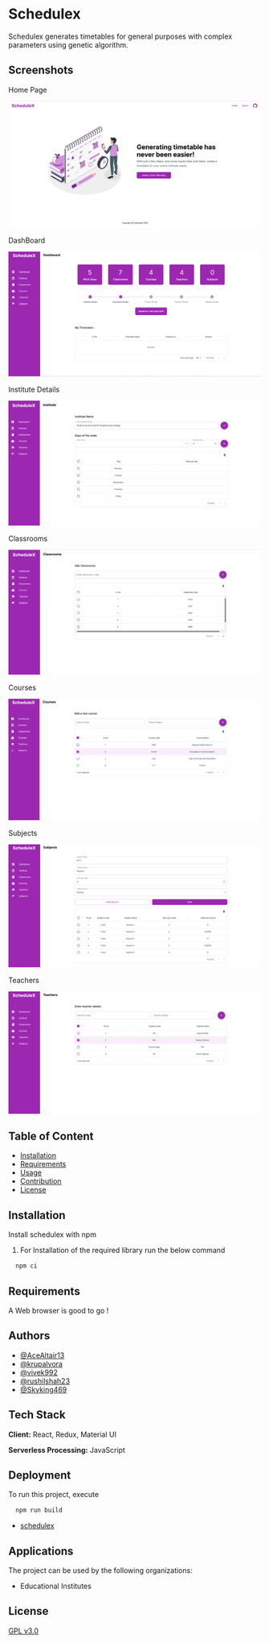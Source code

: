 
# Schedulex

Schedulex generates timetables for general purposes with complex parameters using genetic algorithm.

## Screenshots

Home Page

![Home Page](https://raw.githubusercontent.com/AceAltair13/schedulex/main/screenshots/home.png)

DashBoard

![DashBoard](https://raw.githubusercontent.com/AceAltair13/schedulex/main/screenshots/dashboard.png)

Institute Details

![Institute Details ](https://raw.githubusercontent.com/AceAltair13/schedulex/main/screenshots/instituteDetails.png)

Classrooms

![Classrooms ](https://raw.githubusercontent.com/AceAltair13/schedulex/main/screenshots/classroom.png)

Courses

![Courses](https://raw.githubusercontent.com/AceAltair13/schedulex/main/screenshots/courseDetails.png)

Subjects

![Subjects](https://raw.githubusercontent.com/AceAltair13/schedulex/main/screenshots/subjects.png)

Teachers

![Teachers](https://raw.githubusercontent.com/AceAltair13/schedulex/main/screenshots/teacherDetails.png)
## Table of Content

 - [Installation](##Installation)
 - [Requirements](##Requirements)
 - [Usage](##Usage)
 - [Contribution](https://bulldogjob.com/news/449-how-to-write-a-good-readme-for-your-github-project)
 - [License](https://bulldogjob.com/news/449-how-to-write-a-good-readme-for-your-github-project)



## Installation

Install schedulex with npm

1. For Installation of the required library run the below command
```bash
  npm ci
```



    
## Requirements

A Web browser is good to go !
## Authors

- [@AceAltair13](https://www.github.com/AceAltair13)
- [@krupalvora](https://www.github.com/krupalvora)
- [@vivek992](https://www.github.com/vivek992)
- [@rushilshah23](https://www.github.com/rushilshah23)
- [@Skyking469](https://www.github.com/Skyking469)

## Tech Stack

**Client:** React, Redux, Material UI

**Serverless Processing:** JavaScript
## Deployment

To run this project, execute

```bash
  npm run build
```
- [schedulex](https://AceAltair13.github.io/schedulex)

## Applications

The project can be used by the following organizations:

- Educational Institutes



## License

[GPL v3.0](https://github.com/AceAltair13/schedulex/blob/main/LICENSE)

